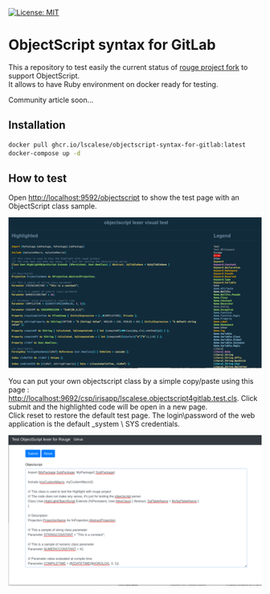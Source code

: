[![License: MIT](https://img.shields.io/badge/License-MIT-blue.svg?style=flat&logo=AdGuard)](LICENSE)
# ObjectScript syntax for GitLab

This a repository to test easily the current status of [rouge project fork](https://github.com/lscalese/rouge) to support ObjectScript.  
It allows to have Ruby environment on docker ready for testing.  

Community article soon...  


## Installation


```bash
docker pull ghcr.io/lscalese/objectscript-syntax-for-gitlab:latest
docker-compose up -d
```


## How to test

Open [http://localhost:9592/objectscript](http://localhost:9592/objectscript) to show the test page with an ObjectScript class sample.  

![](https://github.com/lscalese/objectscript-syntax-for-gitlab/blob/master/screen-1.png?raw=true)

You can put your own objectscript class by a simple copy/paste using this page : [http://localhost:9692/csp/irisapp/lscalese.objectscript4gitlab.test.cls](http://localhost:9692/csp/irisapp/lscalese.objectscript4gitlab.test.cls).  Click submit and the highlighted code will be open in a new page.  
Click reset to restore the default test page.  The login\password of the web application is the default _system \ SYS credentials.

![](https://github.com/lscalese/objectscript-syntax-for-gitlab/blob/master/screen-2.png?raw=true)
